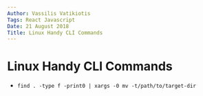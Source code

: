 ```yaml
---
Author: Vassilis Vatikiotis
Tags: React Javascript
Date: 21 August 2018
Title: Linux Handy CLI Commands
---
```


# Linux Handy CLI Commands

- `find . -type f -print0 | xargs -0 mv -t/path/to/target-dir`
